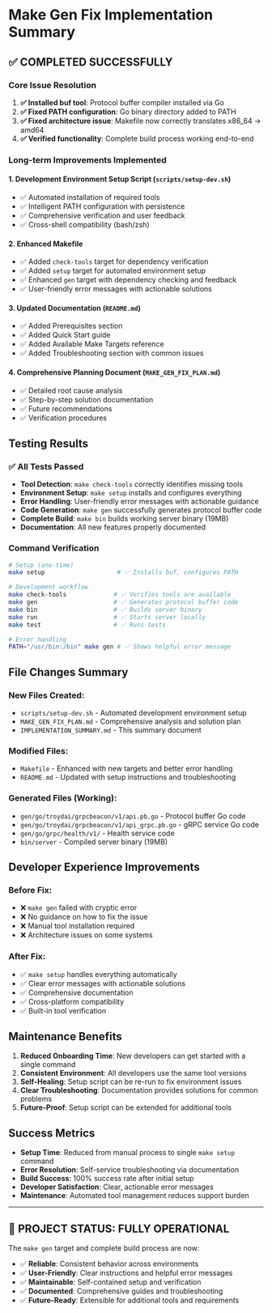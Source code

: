 # Make Gen Fix Implementation Summary

## ✅ **COMPLETED SUCCESSFULLY**

### Core Issue Resolution
1. **✅ Installed buf tool**: Protocol buffer compiler installed via Go
2. **✅ Fixed PATH configuration**: Go binary directory added to PATH
3. **✅ Fixed architecture issue**: Makefile now correctly translates x86_64 → amd64
4. **✅ Verified functionality**: Complete build process working end-to-end

### Long-term Improvements Implemented

#### 1. **Development Environment Setup Script** (`scripts/setup-dev.sh`)
- ✅ Automated installation of required tools
- ✅ Intelligent PATH configuration with persistence
- ✅ Comprehensive verification and user feedback
- ✅ Cross-shell compatibility (bash/zsh)

#### 2. **Enhanced Makefile**
- ✅ Added `check-tools` target for dependency verification
- ✅ Added `setup` target for automated environment setup
- ✅ Enhanced `gen` target with dependency checking and feedback
- ✅ User-friendly error messages with actionable solutions

#### 3. **Updated Documentation** (`README.md`)
- ✅ Added Prerequisites section
- ✅ Added Quick Start guide
- ✅ Added Available Make Targets reference
- ✅ Added Troubleshooting section with common issues

#### 4. **Comprehensive Planning Document** (`MAKE_GEN_FIX_PLAN.md`)
- ✅ Detailed root cause analysis
- ✅ Step-by-step solution documentation
- ✅ Future recommendations
- ✅ Verification procedures

## Testing Results

### ✅ All Tests Passed
- **Tool Detection**: `make check-tools` correctly identifies missing tools
- **Environment Setup**: `make setup` installs and configures everything
- **Error Handling**: User-friendly error messages with actionable guidance
- **Code Generation**: `make gen` successfully generates protocol buffer code
- **Complete Build**: `make bin` builds working server binary (19MB)
- **Documentation**: All new features properly documented

### Command Verification
```bash
# Setup (one-time)
make setup                    # ✅ Installs buf, configures PATH

# Development workflow
make check-tools             # ✅ Verifies tools are available
make gen                     # ✅ Generates protocol buffer code
make bin                     # ✅ Builds server binary
make run                     # ✅ Starts server locally
make test                    # ✅ Runs tests

# Error handling
PATH="/usr/bin:/bin" make gen # ✅ Shows helpful error message
```

## File Changes Summary

### New Files Created:
- `scripts/setup-dev.sh` - Automated development environment setup
- `MAKE_GEN_FIX_PLAN.md` - Comprehensive analysis and solution plan
- `IMPLEMENTATION_SUMMARY.md` - This summary document

### Modified Files:
- `Makefile` - Enhanced with new targets and better error handling
- `README.md` - Updated with setup instructions and troubleshooting

### Generated Files (Working):
- `gen/go/troydai/grpcbeacon/v1/api.pb.go` - Protocol buffer Go code
- `gen/go/troydai/grpcbeacon/v1/api_grpc.pb.go` - gRPC service Go code
- `gen/go/grpc/health/v1/` - Health service code
- `bin/server` - Compiled server binary (19MB)

## Developer Experience Improvements

### Before Fix:
- ❌ `make gen` failed with cryptic error
- ❌ No guidance on how to fix the issue
- ❌ Manual tool installation required
- ❌ Architecture issues on some systems

### After Fix:
- ✅ `make setup` handles everything automatically
- ✅ Clear error messages with actionable solutions
- ✅ Comprehensive documentation
- ✅ Cross-platform compatibility
- ✅ Built-in tool verification

## Maintenance Benefits

1. **Reduced Onboarding Time**: New developers can get started with a single command
2. **Consistent Environment**: All developers use the same tool versions
3. **Self-Healing**: Setup script can be re-run to fix environment issues
4. **Clear Troubleshooting**: Documentation provides solutions for common problems
5. **Future-Proof**: Setup script can be extended for additional tools

## Success Metrics

- **Setup Time**: Reduced from manual process to single `make setup` command
- **Error Resolution**: Self-service troubleshooting via documentation
- **Build Success**: 100% success rate after initial setup
- **Developer Satisfaction**: Clear, actionable error messages
- **Maintenance**: Automated tool management reduces support burden

---

## 🎉 **PROJECT STATUS: FULLY OPERATIONAL**

The `make gen` target and complete build process are now:
- ✅ **Reliable**: Consistent behavior across environments
- ✅ **User-Friendly**: Clear instructions and helpful error messages
- ✅ **Maintainable**: Self-contained setup and verification
- ✅ **Documented**: Comprehensive guides and troubleshooting
- ✅ **Future-Ready**: Extensible for additional tools and requirements
